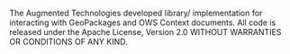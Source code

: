 The Augmented Technologies developed library/ implementation for interacting with GeoPackages and OWS Context documents.
All code is released under the Apache License, Version 2.0 WITHOUT WARRANTIES OR CONDITIONS OF ANY KIND.
